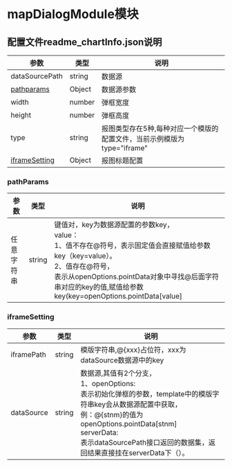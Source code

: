mapDialogModule模块
===

配置文件readme_chartInfo.json说明
---
| 参数 | 类型 | 说明 |
|---|---|---|
|dataSourcePath|string|数据源|
|<a href="#pathParams">pathparams</a>|Object|数据源参数|
|width|number|弹框宽度|
|height|number|弹框高度|
|type|string|报图类型存在5种,每种对应一个模版的配置文件，当前示例模版为type="iframe"|
|<a href="#iframeSetting">iframeSetting</a>|Object|报图标题配置|


### <a name="pathParams">pathParams</a>
| 参数 | 类型 | 说明 |
|---|---|---|
|任意字符串|string|键值对，key为数据源配置的参数key，<br/>value：<br/> 1、值不存在@符号，表示固定值会直接赋值给参数key（key=value）。<br/>2、值存在@符号，<br/>表示从openOptions.pointData对象中寻找@后面字符串对应的key的值,赋值给参数key(key=openOptions.pointData[value]|


### <a name="iframeSetting">iframeSetting</a>
| 参数 | 类型 | 说明 |
|---|---|---|
|iframePath|string|模版字符串,@{xxx}占位符，xxx为dataSource数据源中的key|
|dataSource|string|数据源,其值有2个分支，<br/>1、openOptions:<br/>表示初始化弹框的参数，template中的模版字符串key会从数据源配置中获取，<br/>例：@{stnm}的值为openOptions.pointData[stnm]<br/>serverData:<br/>表示dataSourcePath接口返回的数据集，返回结果直接挂在serverData下（）。|
